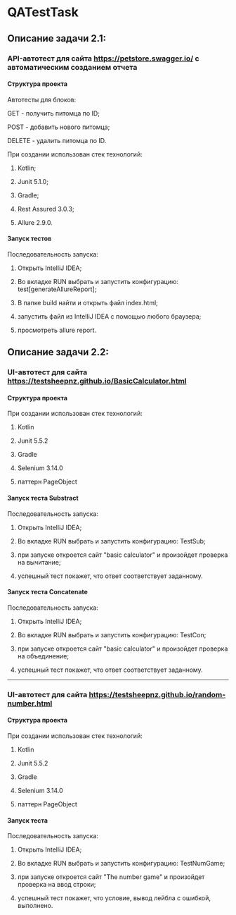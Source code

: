 # QATestTask

## Описание задачи 2.1:

### API-автотест для сайта https://petstore.swagger.io/ с автоматическим созданием отчета

#### Структура проекта

Aвтотесты для блоков:

GET - получить питомца по ID;

POST - добавить нового питомца;

DELETE - удалить питомца по ID.

При создании использован стек технологий:

1) Kotlin;

2) Junit 5.1.0;

3) Gradle;

4) Rest Assured 3.0.3;

5) Allure 2.9.0.

#### Запуск тестов

Последовательность запуска:

1) Открыть IntelliJ IDEA;

2) Во вкладке RUN выбрать и запустить конфигурацию: test[generateAllureReport];

3) В папке build найти и открыть файл index.html;

4) запустить файл из IntelliJ IDEA с помощью любого браузера;

5) просмотреть allure report.

## Описание задачи 2.2:


### UI-автотест для сайта https://testsheepnz.github.io/BasicCalculator.html 

#### Структура проекта


При создании использован стек технологий:

1) Kotlin

2) Junit 5.5.2

3) Gradle

4) Selenium 3.14.0

5) паттерн PageObject


#### Запуск теста Substract

Последовательность запуска:

1) Открыть IntelliJ IDEA;

2) Во вкладке RUN выбрать и запустить конфигурацию: TestSub;

3) при запуске откроется сайт "basic calculator" и произойдет проверка на вычитание;

4) успешный тест покажет, что ответ соответствует заданному.

#### Запуск теста Concatenate

Последовательность запуска:

1) Открыть IntelliJ IDEA;

2) Во вкладке RUN выбрать и запустить конфигурацию: TestCon;

3) при запуске откроется сайт "basic calculator" и произойдет проверка на объединение;

4) успешный тест покажет, что ответ соответствует заданному.

_______________________________________________________________________________________________________________________________

### UI-автотест для сайта https://testsheepnz.github.io/random-number.html

#### Структура проекта


При создании использован стек технологий:

1) Kotlin

2) Junit 5.5.2

3) Gradle

4) Selenium 3.14.0

5) паттерн PageObject


#### Запуск теста

Последовательность запуска:

1) Открыть IntelliJ IDEA;

2) Во вкладке RUN выбрать и запустить конфигурацию: TestNumGame;

3) при запуске откроется сайт "The number game" и произойдет проверка на ввод строки;

4) успешный тест покажет, что условие, вывод лейбла с ошибкой, выполнено.
